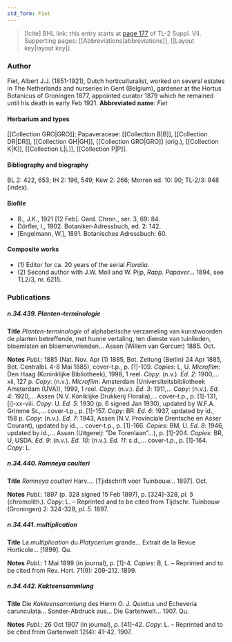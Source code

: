 ```yaml
---
std_form: Fiet
---
```


> [!cite] BHL link: this entry starts at [page 177](https://www.biodiversitylibrary.org/page/33259681) of TL-2 Suppl. VII.
> Supporting pages: [[Abbreviations|abbreviations]], [[Layout key|layout key]].

### Author

Fiet, Albert J.J. (1851-1921), Dutch horticulturalist, worked on several estates in The Netherlands and nurseries in Gent (Belgium), gardener at the Hortus Botanicus of Groningen 1877, appointed curator 1879 which he remained until his death in early Feb 1921. 
**Abbreviated name**: *Fiet*

#### Herbarium and types

[[Collection GRO|GRO]]; Papaveraceae: [[Collection B|B]], [[Collection DR|DR]], [[Collection GH|GH]], [[Collection GRO|GRO]] (orig.), [[Collection K|K]], [[Collection L|L]], [[Collection P|P]].

#### Bibliography and biography

BL 2: 422, 653; IH 2: 196, 549; Kew 2: 266; Morren ed. 10: 90; TL-2/3: 948 (index).

#### Biofile

- B., J.K., 1921 \[12 Feb\]. Gard. Chron., ser. 3, 69: 84.
- Dörfler, I., 1902. Botaniker-Adressbuch, ed. 2: 142.
- \[Engelmann, W.\], 1891. Botanisches Adressbuch: 60.

#### Composite works

- (1) Editor for ca. 20 years of the serial *Floralia*.
- (2) Second author with J.W. Moll and W. Pijp, *Rapp. Papaver*... 1894, see TL2/3, nr. 6215.

### Publications

##### n.34.439. Planten-terminologie

**Title**
*Planten-terminologie* of alphabetische verzameling van kunstwoorden de planten betreffende, met hunne vertaling, ten dienste van tuinlieden, bloemisten en bloemenvrienden... Assen (Willem van Gorcum) 1885. Oct.

**Notes**
*Publ*.: 1885 (Nat. Nov. Apr (1) 1885, Bot. Zeitung (Berlin) 24 Apr 1885, Bot. Centralbl. 4-8 Mai 1885), cover-t.p., p. \[1\]-109. *Copies*: L, U. *Microfilm*: Den Haag (Koninklijke Bibliotheek), 1998, 1 reel. *Copy*: (n.v.).
*Ed. 2*: 1900,... xii, 127 p. *Copy*: (n.v.). *Microfilm*: Amsterdam (Universiteitsbibliotheek Amsterdam (UVA)), 1999, 1 reel. *Copy*: (n.v.).
*Ed. 3*: 1911,... *Copy*: (n.v.).
*Ed. 4*: 1920,... Assen (N.V. Koniklijke Drukkerij Floralia),... cover-t.p., p. \[1\]-131, \[i\]-xx-viii. *Copy*: U.
*Ed. 5*: 1930 (p. 6 signed Jan 1930), updated by W.F.A. Grimme Sr.,... cover-t.p., p. \[1\]-157.
*Copy*: BR.
*Ed. 6*: 1937, updated by id., 158 p. *Copy*: (n.v.).
*Ed. 7*: 1943, Assen (N.V. Provinciale Drentsche en Asser Courant), updated by id.,... cover-t.p., p. \[1\]-166. *Copies*: BM, U.
*Ed. 8*: 1946, updated by id.,... Assen (Uitgereij: "De Torenlaan"...), p. \[1\]-204. *Copies*: BR, U, USDA.
*Ed. 9*: (n.v.).
*Ed. 10*: (n.v.).
*Ed. 11*: s.d.,... cover-t.p., p. \[1\]-164. *Copy*: L.

##### n.34.440. Romneya coulteri

**Title**
*Romneya coulteri* Harv.... \[Tjidschrift voor Tuinbouw... 1897\]. Oct.

**Notes**
*Publ*.: 1897 (p. 328 signed 15 Feb 1897), p. \[324\]-328, *pl. 5* (chromolith.). *Copy*: L. – Reprinted and to be cited from Tijdschr. Tuinbouw (Groningen) 2: 324-328, *pl. 5.* 1897.

##### n.34.441. multiplication

**Title**
La *multiplication* du *Platycerium* grande... Extrait de la Revue Horticole... \[1899\]. Qu.

**Notes**
*Publ*.: 1 Mai 1899 (in journal), p. \[1\]-4. *Copies*: B, L. – Reprinted and to be cited from Rev. Hort. 71(9): 209-212. 1899.

##### n.34.442. Kakteensammlung

**Title**
Die *Kakteensammlung* des Herrn O. J. *Quintus* und Echeveria carunculata... Sonder-Abdruck aus... Die Gartenwelt... 1907. Qu.

**Notes**
*Publ*.: 26 Oct 1907 (in journal), p. \[41\]-42. *Copy*: L. – Reprinted and to be cited from Gartenwelt 12(4): 41-42. 1907.

